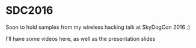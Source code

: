 # SDC2016
Soon to hold samples from my wireless hacking talk at SkyDogCon 2016 :)

I'll have some videos here, as well as the presentation slides

